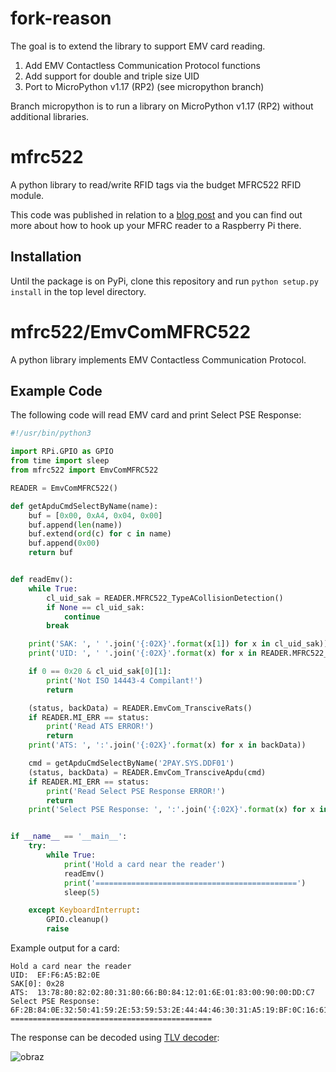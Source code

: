 # fork-reason

The goal is to extend the library to support EMV card reading.

1) Add EMV Contactless Communication Protocol functions
2) Add support for double and triple size UID
3) Port to MicroPython v1.17 (RP2) (see micropython branch)

Branch micropython is to run a library on MicroPython v1.17 (RP2) without additional libraries.

# mfrc522

A python library to read/write RFID tags via the budget MFRC522 RFID module.

This code was published in relation to a [blog post](https://pimylifeup.com/raspberry-pi-rfid-rc522/) and you can find out more about how to hook up your MFRC reader to a Raspberry Pi there.

## Installation

Until the package is on PyPi, clone this repository and run `python setup.py install` in the top level directory.

# mfrc522/EmvComMFRC522

A python library implements EMV Contactless Communication Protocol.

## Example Code

The following code will read EMV card and print Select PSE Response: 

```python
#!/usr/bin/python3

import RPi.GPIO as GPIO
from time import sleep
from mfrc522 import EmvComMFRC522

READER = EmvComMFRC522()

def getApduCmdSelectByName(name):
    buf = [0x00, 0xA4, 0x04, 0x00]
    buf.append(len(name))
    buf.extend(ord(c) for c in name)
    buf.append(0x00)
    return buf


def readEmv():
    while True:
        cl_uid_sak = READER.MFRC522_TypeACollisionDetection()
        if None == cl_uid_sak:
            continue
        break

    print('SAK: ', ' '.join('{:02X}'.format(x[1]) for x in cl_uid_sak))
    print('UID: ', ' '.join('{:02X}'.format(x) for x in READER.MFRC522_GetUID(cl_uid_sak)))

    if 0 == 0x20 & cl_uid_sak[0][1]:
        print('Not ISO 14443-4 Compilant!')
        return

    (status, backData) = READER.EmvCom_TransciveRats()
    if READER.MI_ERR == status:
        print('Read ATS ERROR!')
        return
    print('ATS: ', ':'.join('{:02X}'.format(x) for x in backData))

    cmd = getApduCmdSelectByName('2PAY.SYS.DDF01')
    (status, backData) = READER.EmvCom_TransciveApdu(cmd)
    if READER.MI_ERR == status:
        print('Read Select PSE Response ERROR!')
        return
    print('Select PSE Response: ', ':'.join('{:02X}'.format(x) for x in backData))


if __name__ == '__main__':
    try:
        while True:
            print('Hold a card near the reader')
            readEmv()
            print('=============================================')
            sleep(5)

    except KeyboardInterrupt:
        GPIO.cleanup()
        raise
```

Example output for a card:

```
Hold a card near the reader
UID:  EF:F6:A5:B2:0E
SAK[0]: 0x28
ATS:  13:78:80:82:02:80:31:80:66:B0:84:12:01:6E:01:83:00:90:00:DD:C7
Select PSE Response:  6F:2B:84:0E:32:50:41:59:2E:53:59:53:2E:44:44:46:30:31:A5:19:BF:0C:16:61:14:4F:07:A0:00:00:00:03:20:10:50:09:56:49:53:41:20:43:41:52:44:90:00
=============================================
```

The response can be decoded using [TLV decoder](https://emvlab.org/tlvutils/):

![obraz](https://user-images.githubusercontent.com/11823937/144728885-9c4fb121-578a-4b29-89df-3ad6a92c25fe.png)



